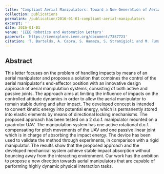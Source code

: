 ```yaml
---
title: "Compliant Aerial Manipulators: Toward a New Generation of Aerial Robotic Workers"
collection: publications
permalink: /publication/2016-01-01-compliant-aerial-manipulators
excerpt: ''
date: 2016-01-01
venue: 'IEEE Robotics and Automation Letters'
paperurl: 'https://ieeexplore.ieee.org/document/7387723'
citation: 'T. Bartelds, A. Capra, S. Hamaza, S. Stramigioli and M. Fumagalli, "Compliant Aerial Manipulators: Toward a New Generation of Aerial Robotic Workers," in IEEE Robotics and Automation Letters, vol. 1, no. 1, pp. 477-483, Jan. 2016, doi: 10.1109/LRA.2016.2519948.'
---
```


## Abstract
This letter focuses on the problem of handling impacts by means of an aerial manipulator and proposes a solution that combines the control of the aerial manipulator's end-effector position with an innovative design approach of aerial manipulation systems, consisting of both active and passive joints. The approach aims at limiting the influence of impacts on the controlled attitude dynamics in order to allow the aerial manipulator to remain stable during and after impact. The developed concept is intended to convert kinetic energy into potential energy, which is permanently stored into elastic elements by means of directional locking mechanisms. The proposed approach has been tested on a 2 d.o.f. manipulator mounted on a quadrotor UAV. The manipulation system has one active rotational d.o.f. compensating for pitch movements of the UAV and one passive linear joint which is in charge of absorbing the impact energy. The device has been used to validate the method through experiments, in comparison with a rigid manipulator. The results show that the proposed approach and the developed mechanical system achieve stable impact absorption without bouncing away from the interacting environment. Our work has the ambition to propose a new direction towards aerial manipulators that are capable of performing highly dynamic physical interaction tasks.